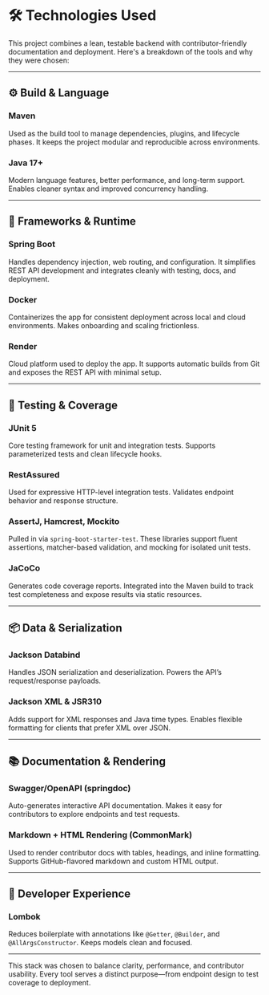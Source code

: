 # 🛠️ Technologies Used

This project combines a lean, testable backend with contributor-friendly documentation and deployment. Here's a breakdown of the tools and why they were chosen:

---

## ⚙️ Build & Language

### Maven
Used as the build tool to manage dependencies, plugins, and lifecycle phases. It keeps the project modular and reproducible across environments.

### Java 17+
Modern language features, better performance, and long-term support. Enables cleaner syntax and improved concurrency handling.

---

## 🚀 Frameworks & Runtime

### Spring Boot
Handles dependency injection, web routing, and configuration. It simplifies REST API development and integrates cleanly with testing, docs, and deployment.

### Docker
Containerizes the app for consistent deployment across local and cloud environments. Makes onboarding and scaling frictionless.

### Render
Cloud platform used to deploy the app. It supports automatic builds from Git and exposes the REST API with minimal setup.

---

## 🧪 Testing & Coverage

### JUnit 5
Core testing framework for unit and integration tests. Supports parameterized tests and clean lifecycle hooks.

### RestAssured
Used for expressive HTTP-level integration tests. Validates endpoint behavior and response structure.

### AssertJ, Hamcrest, Mockito
Pulled in via `spring-boot-starter-test`. These libraries support fluent assertions, matcher-based validation, and mocking for isolated unit tests.

### JaCoCo
Generates code coverage reports. Integrated into the Maven build to track test completeness and expose results via static resources.

---

## 📦 Data & Serialization

### Jackson Databind
Handles JSON serialization and deserialization. Powers the API’s request/response payloads.

### Jackson XML & JSR310
Adds support for XML responses and Java time types. Enables flexible formatting for clients that prefer XML over JSON.

---

## 📚 Documentation & Rendering

### Swagger/OpenAPI (springdoc)
Auto-generates interactive API documentation. Makes it easy for contributors to explore endpoints and test requests.

### Markdown + HTML Rendering (CommonMark)
Used to render contributor docs with tables, headings, and inline formatting. Supports GitHub-flavored markdown and custom HTML output.

---

## 🧰 Developer Experience

### Lombok
Reduces boilerplate with annotations like `@Getter`, `@Builder`, and `@AllArgsConstructor`. Keeps models clean and focused.

---

This stack was chosen to balance clarity, performance, and contributor usability. 
Every tool serves a distinct purpose—from endpoint design to test coverage to deployment.